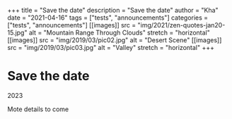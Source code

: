 +++
title = "Save the date"
description = "Save the date"
author = "Kha"
date = "2021-04-16"
tags = ["tests", "announcements"]
categories = ["tests", "announcements"]
[[images]]
  src = "img/2021/zen-quotes-jan20-15.jpg"
  alt = "Mountain Range Through Clouds"
  stretch = "horizontal"
[[images]]
  src = "img/2019/03/pic02.jpg"
  alt = "Desert Scene"
[[images]]
  src = "img/2019/03/pic03.jpg"
  alt = "Valley"
  stretch = "horizontal"
+++


# Save the date

2023

Mote details to come
